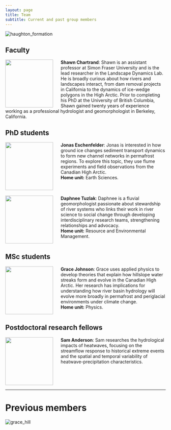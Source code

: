 ```yaml
---
layout: page
title: Team
subtitle: Current and past group members
---
```


<img src="/assets/img/haughton_formation.jpeg" alt="haughton_formation"/> 

## Faculty 

<img src="/assets/img/shawn.png" align="left" width="150px" style="margin-right: 1.5rem"/>
<strong>Shawn Chartrand</strong>: Shawn is an assistant professor at Simon Fraser University and is the lead researcher in the Landscape Dynamics Lab. He is broadly curious about how rivers and landscapes interact, from dam removal projects in California to the dynamics of ice-wedge polygons in the High Arctic. Prior to completing his PhD at the University of British Columbia, Shawn gained twenty years of experience working as a professional hydrologist and geomorphologist in Berkeley, California.
<br clear="left"/>

## PhD students 

<img src="/assets/img/jonas.jpg" align="left" width="150px" style="margin-right: 1.5rem"/>
<strong>Jonas Eschenfelder</strong>: Jonas is interested in how ground ice changes sediment transport dynamics to form new channel networks in permafrost regions. To explore this topic, they use flume experiments and field observations from the Canadian High Arctic. 
<br>
<strong>Home unit:</strong> Earth Sciences.
<br clear="left"/>

<br>

<img src="/assets/img/Daphnee.png" align="left" width="150px" style="margin-right: 1.5rem"/>
<strong>Daphnee Tuzlak</strong>: Daphnee is a fluvial geomorphologist passionate about stewardship of river systems who links their work in river science to social change through developing interdisciplinary research teams, strengthening relationships and advocacy. 
<br>
<strong>Home unit:</strong> Resource and Environmental Management.
<br clear="left"/>

## MSc students 

<img src="/assets/img/grace.jpg" align="left" width="150px" style="margin-right: 1.5rem"/>
<strong>Grace Johnson</strong>: Grace uses applied physics to develop theories that explain how hillslope water streaks form and evolve in the Canadian High Arctic. Her research has implications for understanding how river basin hydrology will evolve more broadly in permafrost and periglacial environments under climate change. 
<br>
<strong>Home unit:</strong> Physics.
<br clear="left"/>

## Postdoctoral research fellows

<img src="/assets/img/sam.jpg" align="left" width="150px" style="margin-right: 1.5rem"/>
<strong>Sam Anderson</strong>: Sam researches the hydrological impacts of heatwaves, focusing on the streamflow response to historical extreme events and the spatial and temporal variability of heatwave-precipitation characteristics.
<br clear="left"/>

___ 
# Previous members

<img src="/assets/img/grace_hill.jpeg" alt="grace_hill"/> 
